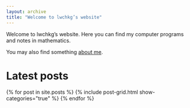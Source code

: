 ```yaml
---
layout: archive
title: "Welcome to lwchkg’s website"
---
```


Welcome to lwchkg’s website. Here you can find my computer programs and notes in mathematics.

You may also find something [about me](about).

# Latest posts

<div class="tiles">
{% for post in site.posts %}
	{% include post-grid.html show-categories="true" %}
{% endfor %}
</div><!-- /.tiles -->